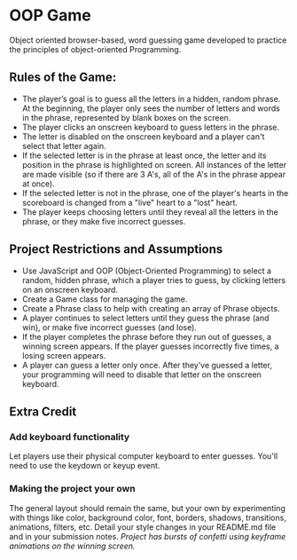 # OOP Game
Object oriented browser-based, word guessing game developed to practice the principles of object-oriented Programming.

## Rules of the Game:
* The player’s goal is to guess all the letters in a hidden, random phrase. At the beginning, the player only sees the number of letters and words in the phrase, represented by blank boxes on the screen.
* The player clicks an onscreen keyboard to guess letters in the phrase.
* The letter is disabled on the onscreen keyboard and a player can't select that letter again.
* If the selected letter is in the phrase at least once, the letter and its position in the phrase is highlighted on screen. All instances of the letter are made visible (so if there are 3 A's, all of the A's in the phrase appear at once).
* If the selected letter is not in the phrase, one of the player's hearts in the scoreboard is changed from a "live" heart to a "lost" heart.
* The player keeps choosing letters until they reveal all the letters in the phrase, or they make five incorrect guesses.

## Project Restrictions and Assumptions

* Use JavaScript and OOP (Object-Oriented Programming) to select a random, hidden phrase, which a player tries to guess, by clicking letters on an onscreen keyboard.
* Create a Game class for managing the game.
* Create a Phrase class to help with creating an array of Phrase objects.
* A player continues to select letters until they guess the phrase (and win), or make five incorrect guesses (and lose).
* If the player completes the phrase before they run out of guesses, a winning screen appears. If the player guesses incorrectly five times, a losing screen appears.
* A player can guess a letter only once. After they’ve guessed a letter, your programming will need to disable that letter on the onscreen keyboard.
    
## Extra Credit

### Add keyboard functionality
Let players use their physical computer keyboard to enter guesses. You'll need to use the keydown or keyup event.
### Making the project your own
The general layout should remain the same, but your own by experimenting with things like color, background color, font, borders, shadows, transitions, animations, filters, etc.
Detail your style changes in your README.md file and in your submission notes.
*Project has bursts of confetti using keyframe animations on the winning screen.*
